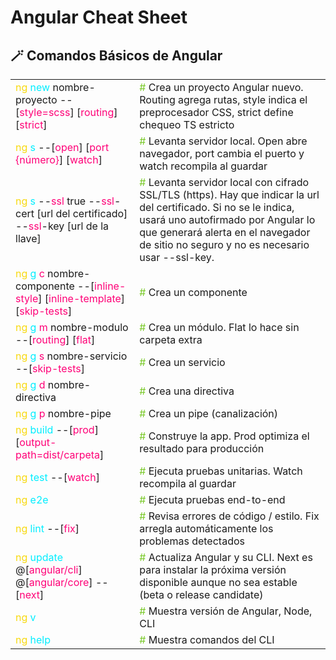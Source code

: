 # Angular Cheat Sheet

<table>
    <h2>🪄 Comandos Básicos de Angular</h2>
  <tr>
    <td><span style="color: #f8d910ff">ng</span> <span style="color: #00eeffff">new</span> nombre-proyecto --[<span style="color: #FF0077">style=scss</span>] [<span style="color: #FF0077">routing</span>] [<span style="color: #FF0077">strict</span>]
    </td>
    <td><span style="color: #79c928ff">#</span> Crea un proyecto Angular nuevo. Routing agrega rutas, style indica el preprocesador CSS, strict define chequeo TS estricto</td>
  </tr>
  <tr>
    <td><span style="color: #f8d910ff">ng</span> <span style="color: #00eeffff">s</span> --[<span style="color: #FF0077">open</span>] [<span style="color: #FF0077">port {número}</span>] [<span style="color: #FF0077">watch</span>]</td>
    <td><span style="color: #79c928ff">#</span> Levanta servidor local. Open abre navegador, port cambia el puerto y watch recompila al guardar</td>
  </tr>
  <tr>
    <td><span style="color: #f8d910ff">ng</span> <span style="color: #00eeffff">s</span> --<span style="color: #FF0077">ssl</span> true --<span style="color: #FF0077">ssl</span>-cert [url del certificado] --<span style="color: #FF0077">ssl</span>-key [url de la llave]</td>
    <td><span style="color: #79c928ff">#</span> Levanta servidor local con cifrado SSL/TLS (https). Hay que indicar la url del certificado. Si no se le indica, usará uno autofirmado por Angular lo que generará alerta en el navegador de sitio no seguro y no es necesario usar --ssl-key.</td>
  </tr>
  <tr>
    <td><span style="color: #f8d910ff">ng</span> <span style="color: #00eeffff">g</span> <span style="color: #FF0077">c</span> nombre-componente --[<span style="color: #FF0077">inline-style</span>] [<span style="color: #FF0077">inline-template</span>] [<span style="color: #FF0077">skip-tests</span>]</td>
    <td><span style="color: #79c928ff">#</span> Crea un componente</td>
  </tr>
  <tr>
    <td><span style="color: #f8d910ff">ng</span> <span style="color: #00eeffff">g</span> <span style="color: #FF0077">m</span> nombre-modulo --[<span style="color: #FF0077">routing</span>] [<span style="color: #FF0077">flat</span>]</td>
    <td><span style="color: #79c928ff">#</span> Crea un módulo. Flat lo hace sin carpeta extra</td>
  </tr>
  <tr>
    <td><span style="color: #f8d910ff">ng</span> <span style="color: #00eeffff">g</span> <span style="color: #FF0077">s</span> nombre-servicio --[<span style="color: #FF0077">skip-tests</span>]</td>
    <td><span style="color: #79c928ff">#</span> Crea un servicio</td>
  </tr>
  <tr>
    <td><span style="color: #f8d910ff">ng</span> <span style="color: #00eeffff">g</span> <span style="color: #FF0077">d</span> nombre-directiva</td>
    <td><span style="color: #79c928ff">#</span> Crea una directiva</td>
  </tr>
  <tr>
    <td><span style="color: #f8d910ff">ng</span> <span style="color: #00eeffff">g</span> <span style="color: #FF0077">p</span> nombre-pipe</td>
    <td><span style="color: #79c928ff">#</span> Crea un pipe (canalización)</td>
  </tr>
  <tr>
    <td><span style="color: #f8d910ff">ng</span> <span style="color: #00eeffff">build</span> --[<span style="color: #FF0077">prod</span>] [<span style="color: #FF0077">output-path=dist/carpeta</span>]</td>
    <td><span style="color: #79c928ff">#</span> Construye la app. Prod optimiza el resultado para producción</td>
  </tr>
  <tr>
    <td><span style="color: #f8d910ff">ng</span> <span style="color: #00eeffff">test</span> --[<span style="color: #FF0077">watch</span>]
    </td>
    <td><span style="color: #79c928ff">#</span> Ejecuta pruebas unitarias. Watch recompila al guardar</td>
  </tr>
  <tr>
    <td><span style="color: #f8d910ff">ng</span> <span style="color: #00eeffff">e2e</span></td>
    <td><span style="color: #79c928ff">#</span> Ejecuta pruebas end-to-end</td>
  </tr>
  <tr>
    <td><span style="color: #f8d910ff">ng</span> <span style="color: #00eeffff">lint</span> --[<span style="color: #FF0077">fix</span>]</td>
    <td><span style="color: #79c928ff">#</span> Revisa errores de código / estilo. Fix arregla automáticamente los problemas detectados</td>
  </tr>
  <tr>
    <td><span style="color: #f8d910ff">ng</span> <span style="color: #00eeffff">update</span> @[<span style="color: #FF0077">angular/cli</span>] @[<span style="color: #FF0077">angular/core</span>] --[<span style="color: #FF0077">next</span>]</td>
    <td><span style="color: #79c928ff">#</span> Actualiza Angular y su CLI. Next es para instalar la próxima versión disponible aunque no sea estable (beta o release candidate)</td>
  </tr>
  <tr>
    <td><span style="color: #f8d910ff">ng</span> <span style="color: #00eeffff">v</span></td>
    <td><span style="color: #79c928ff">#</span> Muestra versión de Angular, Node, CLI</td>
  </tr>
  <tr>
    <td><span style="color: #f8d910ff">ng</span> <span style="color: #00eeffff">help</span></td>
    <td><span style="color: #79c928ff">#</span> Muestra comandos del CLI</td>
  </tr>
</table>
